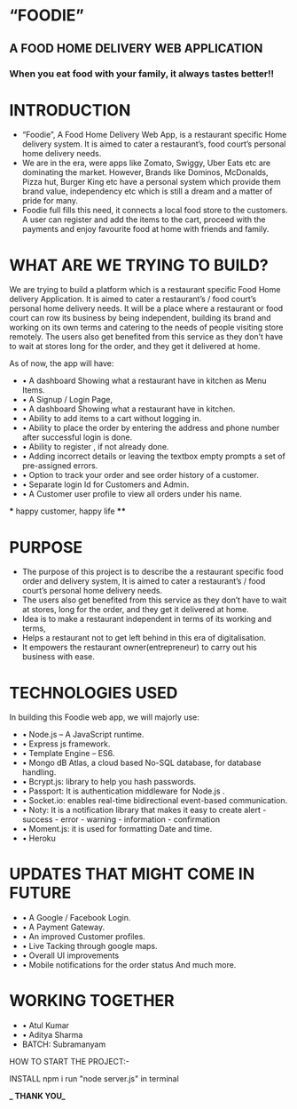 # “FOODIE”

## A FOOD HOME DELIVERY WEB APPLICATION

### When you eat food with your family, it always tastes better!!

# INTRODUCTION

- “Foodie”, A Food Home Delivery Web App, is a restaurant specific Home delivery system. It is aimed to cater a restaurant’s, food court’s personal home delivery needs.
- We are in the era, were apps like Zomato, Swiggy, Uber Eats etc are dominating the market. However, Brands like Dominos, McDonalds, Pizza hut, Burger King etc have a personal system which provide them brand value, independency etc which is still a dream and a matter of pride for many.
- Foodie full fills this need, it connects a local food store to the customers. A user can register and add the items to the cart, proceed with the payments and enjoy favourite food at home with friends and family.

# WHAT ARE WE TRYING TO BUILD?

We are trying to build a platform which is a restaurant specific Food Home delivery Application. It is aimed to cater a restaurant’s / food court’s personal home delivery needs.
It will be a place where a restaurant or food court can row its business by being independent, building its brand and working on its own terms and catering to the needs of people visiting store remotely.
The users also get benefited from this service as they don’t have to wait at stores long for the order, and they get it delivered at home.

As of now, the app will have:

- • A dashboard Showing what a restaurant have in kitchen as Menu Items.
- • A Signup / Login Page,
- • A dashboard Showing what a restaurant have in kitchen.
- • Ability to add items to a cart without logging in.
- • Ability to place the order by entering the address and phone number after successful login is done.
- • Ability to register , if not already done.
- • Adding incorrect details or leaving the textbox empty prompts a set of pre-assigned errors.
- • Option to track your order and see order history of a customer.
- • Separate login Id for Customers and Admin.
- • A Customer user profile to view all orders under his name.


**\*** happy customer, happy life **\*\***

# PURPOSE

- The purpose of this project is to describe the a restaurant specific food order and delivery system, It is aimed to cater a restaurant’s / food court’s personal home delivery needs.
- The users also get benefited from this service as they don’t have to wait at stores, long for the order, and they get it delivered at home.
- Idea is to make a restaurant independent in terms of its working and terms,
- Helps a restaurant not to get left behind in this era of digitalisation.
- It empowers the restaurant owner(entrepreneur) to carry out his business with ease.

# TECHNOLOGIES USED

In building this Foodie web app, we will majorly use:

- • Node.js – A JavaScript runtime.
- • Express js framework.
- • Template Engine – ES6.
- • Mongo dB Atlas, a cloud based No-SQL database, for database handling.
- • Bcrypt.js: library to help you hash passwords.
- • Passport: It is authentication middleware for Node.js .
- • Socket.io: enables real-time bidirectional event-based communication.
- • Noty: It is a notification library that makes it easy to create alert - success - error - warning - information - confirmation
- • Moment.js: it is used for formatting Date and time.
- • Heroku

# UPDATES THAT MIGHT COME IN FUTURE

- • A Google / Facebook Login.
- • A Payment Gateway.
- • An improved Customer profiles.
- • Live Tacking through google maps.
- • Overall UI improvements
- • Mobile notifications for the order status
  And much more.

# WORKING TOGETHER

- • Atul Kumar
- • Aditya Sharma
- BATCH: Subramanyam

HOW TO START THE PROJECT:-

INSTALL npm i
run "node server.js" in terminal


**_ THANK YOU_**
